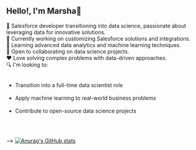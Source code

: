 ## Hello!, I'm Marsha👋

🚀 Salesforce developer transitioning into data science, passionate about leveraging data for innovative solutions.</br>
🔭 Currently working on customizing Salesforce solutions and integrations.</br>
🌱 Learning advanced data analytics and machine learning techniques.</br>
👯 Open to collaborating on data science projects.</br>
❤️ Love solving complex problems with data-driven approaches.</br>
🔍 I'm looking to:</br>
<ul></br>
  <li>Transition into a full-time data scientist role</li></br>
  <li>Apply machine learning to real-world business problems</li></br>
  <li>Contribute to open-source data science projects</li></br>
</ul></br>


-->
[![Anurag's GitHub stats](https://github-readme-stats.vercel.app/api?username=Mvrshaa&theme=synthwave&show_icons=true)](https://github.com/anuraghazra/github-readme-stats)

